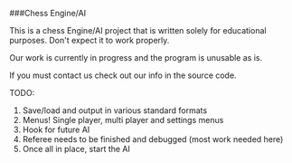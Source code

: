 ###Chess Engine/AI 

This is a chess Engine/AI project that is written solely for educational
purposes. Don't expect it to work properly.

Our work is currently in progress and the program is unusable as is.

If you must contact us check out our info in the source code.

TODO:
1) Save/load and output in various standard formats 
2) Menus! Single player, multi player and settings menus
3) Hook for future AI 
4) Referee needs to be finished and debugged (most work needed here)
5) Once all in place, start the AI
